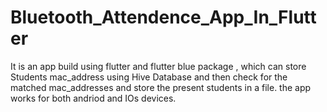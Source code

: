# Bluetooth_Attendence_App_In_Flutter
 It is an app build using flutter and flutter blue package , which can store Students mac_address using Hive Database and then check for the matched mac_addresses and store the present students in a file.
 the app works for both andriod and IOs devices.

